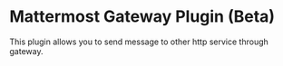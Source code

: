 # Mattermost Gateway Plugin (Beta)

This plugin allows you to send message to other http service through gateway.

